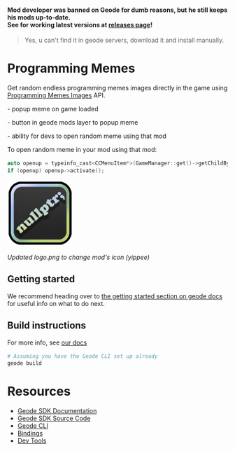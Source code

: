 #### Mod developer was banned on Geode for dumb reasons, but he still keeps his mods up-to-date. <br>See for working latest versions at [releases page](../../releases)!
> Yes, u can't find it in geode servers, download it and install manually.

# Programming Memes

Get random endless programming memes images directly in the game using [Programming Memes Images](https://rapidapi.com/kaushalsharma880-GAglnDIvTy/api/programming-memes-images) API.

\- popup meme on game loaded

\- button in geode mods layer to popup meme

\- ability for devs to open random meme using that mod

To open random meme in your mod using that mod:
```cpp
auto openup = typeinfo_cast<CCMenuItem*>(GameManager::get()->getChildByID("popup-random-meme"));
if (openup) openup->activate();
```

<img src="logo.png" width="150" alt="the mod's logo" />

*Updated logo.png to change mod's icon (yippee)*

## Getting started
We recommend heading over to [the getting started section on geode docs](https://docs.geode-sdk.org/getting-started/) for useful info on what to do next.

## Build instructions
For more info, see [our docs](https://docs.geode-sdk.org/getting-started/create-mod#build)
```sh
# Assuming you have the Geode CLI set up already
geode build
```

# Resources
* [Geode SDK Documentation](https://docs.geode-sdk.org/)
* [Geode SDK Source Code](https://github.com/geode-sdk/geode/)
* [Geode CLI](https://github.com/geode-sdk/cli)
* [Bindings](https://github.com/geode-sdk/bindings/)
* [Dev Tools](https://github.com/geode-sdk/DevTools)
